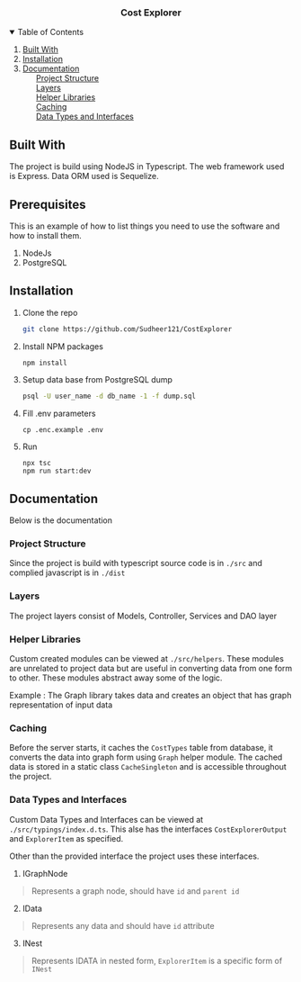 <h3 align="center">Cost Explorer</h3>

<!-- TABLE OF CONTENTS -->
<details open="open">
  <summary>Table of Contents</summary>
  <ol>
    <li><a href="#built-with">Built With</a></li>
    <li><a href="#installation">Installation</a></li>
    <li> 
        <a href="#documentation">Documentation</a>
        <ul><a href="#project-structure"> Project Structure </a></ul>
        <ul><a href="#layers"> Layers </a></ul>
        <ul><a href="#helper-libraries"> Helper Libraries </a></ul>
        <ul><a href="#caching"> Caching </a></ul>
        <ul><a href="#data-types-and-interfaces"> Data Types and Interfaces </a></ul>
    </li>
  </ol>
</details>

<!-- GETTING STARTED -->
## Built With 

The project is build using NodeJS in Typescript. 
The web framework used is Express.
Data ORM used is Sequelize. 

## Prerequisites

This is an example of how to list things you need to use the software and how to install them.
1. NodeJs
2. PostgreSQL

## Installation
 
1. Clone the repo
   ```sh
   git clone https://github.com/Sudheer121/CostExplorer
   ```
2. Install NPM packages
   ```sh
   npm install
   ```
3. Setup data base from PostgreSQL dump
   ```sh
   psql -U user_name -d db_name -1 -f dump.sql
   ```
4. Fill .env parameters 
   ```
   cp .enc.example .env 
   ```

5. Run 
   ```
   npx tsc
   npm run start:dev 
   ```
   
## Documentation 

Below is the documentation 

### Project Structure 

Since the project is build with typescript source code is in `./src` and complied 
javascript is in `./dist` 

### Layers 

The project layers consist of Models, Controller, Services and DAO layer

### Helper Libraries

Custom created modules can be viewed at `./src/helpers`. These modules are unrelated to project data
but are useful in converting data from one form to other. 
These modules abstract away some of the logic. 

Example : The Graph library takes data and creates an object that has graph representation of input data 

### Caching 

Before the server starts, it caches the `CostTypes` table from database, it converts the data into graph form using `Graph` helper module. The cached data is stored in a static class `CacheSingleton` and is accessible throughout the project. 

### Data Types and Interfaces

Custom Data Types and Interfaces can be viewed at `./src/typings/index.d.ts`. 
This alse has the interfaces `CostExplorerOutput` and `ExplorerItem` as specified. 

Other than the provided interface the project uses these interfaces. 

1. IGraphNode 
> Represents a graph node, should have `id` and `parent id`

2. IData
> Represents any data and should have `id` attribute

3. INest 
> Represents IDATA in nested form, `ExplorerItem` is a specific form of `INest` 

